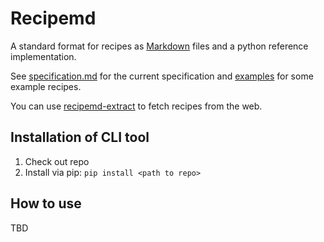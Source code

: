 # Recipemd

A standard format for recipes as [Markdown](https://commonmark.org) files and a python reference implementation.

See [specification.md](./specification.md) for the current specification and [examples](./examples) for some example recipes.

You can use [recipemd-extract](https://github.com/AberDerBart/recipemd-extract) to fetch recipes from the web.

## Installation of CLI tool

1. Check out repo
2. Install via pip: `pip install <path to repo>`

## How to use

TBD